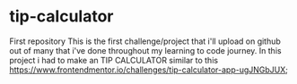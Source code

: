 # tip-calculator
First repository
This is the first challenge/project that i'll upload on github out of many that i've done throughout my learning to code journey.
In this project i had to make an TIP CALCULATOR similar to this https://www.frontendmentor.io/challenges/tip-calculator-app-ugJNGbJUX;
